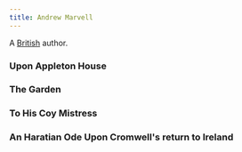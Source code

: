 ```yaml
---
title: Andrew Marvell
---
```


A [British](../index.html) author.

### Upon Appleton House

### The Garden

### To His Coy Mistress

### An Haratian Ode Upon Cromwell's return to Ireland
